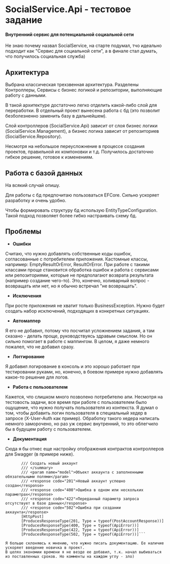 
# SocialService.Api - тестовое задание
#### Внутренний сервис для потенциальной социальной сети

Не знаю почему назвал SocialService, на старте подумал, тчо идеально подходит как "Сервис для социальной сети", а в финале стал думать, что получилось социальная служба)

## Архитектура
Выбрана классическая трехзвенная архитектура. Разделены Контроллеры, Сервисы с бизнес логикой и репозитории, выполняющие работу с данными.

В такой архитектуре достаточно легко отделить какой-либо слой для переработки. В отдельный проект вынесена работа с бд (это позволит безболезненно заменить базу в дальнейшем).

Слой контроллеров (SocialService.Api) зависит от слоя бизнес логики (SocialService.Management),  а бизнес логика зависит от репозиториев (SocialService.Repository).

Несмотря на небольшое переусложнение в процессе создания проектов, правильной их компоновки и т.д. Получилось достаточно гибкое решение, готовое к изменениям.

## Работа с базой данных

На всякий случай опишу.

Для работы с бд предпочитаю пользоваться EFCore. Сильно ускоряет разработку и очень удобно.

Чтобы формировать структуру бд использую EntityTypeConfiguration. Такой подход позволяет более гибко настраивать схему бд.


## Проблемы
 - **Ошибки**
 
 Считаю, что нужно добавлять собственные коды ошибок, согласованные с потребителем приложения. Кастомные классы, например: EmptyResultOrError, ResultOrError. 
 При работе с такими классами проще становится обработка ошибок и работа с сервисами или репозиториями, которые не предполагают возврата результата (например создание чего-то).
 Это, конечно, холиварный вопрос - возвращать или нет, но я обычно встречал "не возвращать".
 
 - **Исключения**
 
 При росте приложения не хватит только BusinessException. Нужно будет создать набор исключений, подходящих в конкретных ситуациях.
 
 - **Автомаппер**

Я его не добавил, потому что посчитал усложнением задания, а там сказано - делать проще, руководствуясь здравым смыслом. Но он сильно помогает в работе с маппингом.
В целом, я даже немного пожалел, что не добавил сразу.

 - **Логгирование**

Я добавил логирование в консоль и это хорошо работает при тестировании руками, но, конечно, в боевом примере нужно добавлять какое-то решение для логов.

 - **Работа с пользователем**

Кажется, что слишком много позволено потребителю апи. Несмотря на тестовость задачи, все время при работе с пользователем было ощущение, 
что нужно получать пользователя из контекста. Я думал о том, чтобы добавить логин пользователя в специальный хедер в запросе (X-User-Auth как пример).
Обработку такого хедера написать немного заморочено, но раз уж сервис внутренний, то это облегчило бы в будущем работу с пользователем.

 - **Документация**
 
 Сюда я бы отнес еще настройку отображения контрактов контроллеров для Swagger (в примере ниже). 
 ```/// <summary>
        /// Создать новый аккаунт
        /// </summary>
        /// <param name="model">Объект аккаунта с заполненными обязательными полями</param>
        /// <response code="201">Новый аккаунт успешно создан</response>
        /// <response code="400">Ошибка в одном или нескольких параметрах</response>
        /// <response code="422">Переданный параметр запроса отсутствует в базе данных</response>
        /// <response code="502">Ошибка при создании аккаунта</response>
        [HttpPost]
        [ProducesResponseType(201, Type = typeof(PostAccountResponse))]
        [ProducesResponseType(400, Type = typeof(ApiError))]
        [ProducesResponseType(422, Type = typeof(ApiError))]
        [ProducesResponseType(502, Type = typeof(ApiError))]```
        
 Я больше склоняюсь к мнению, что нужно писать документацию. Ее наличие ускоряет введение новичка в проект. 
 В целях экономии времени я не везде ее добавил, т.к. начал выбиваться из поставленных сроков. Но комменты на каждом углу - зло)
